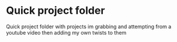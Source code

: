 # Quick project folder
 Quick project folder with projects im grabbing and attempting from a youtube video then adding my own twists to them
